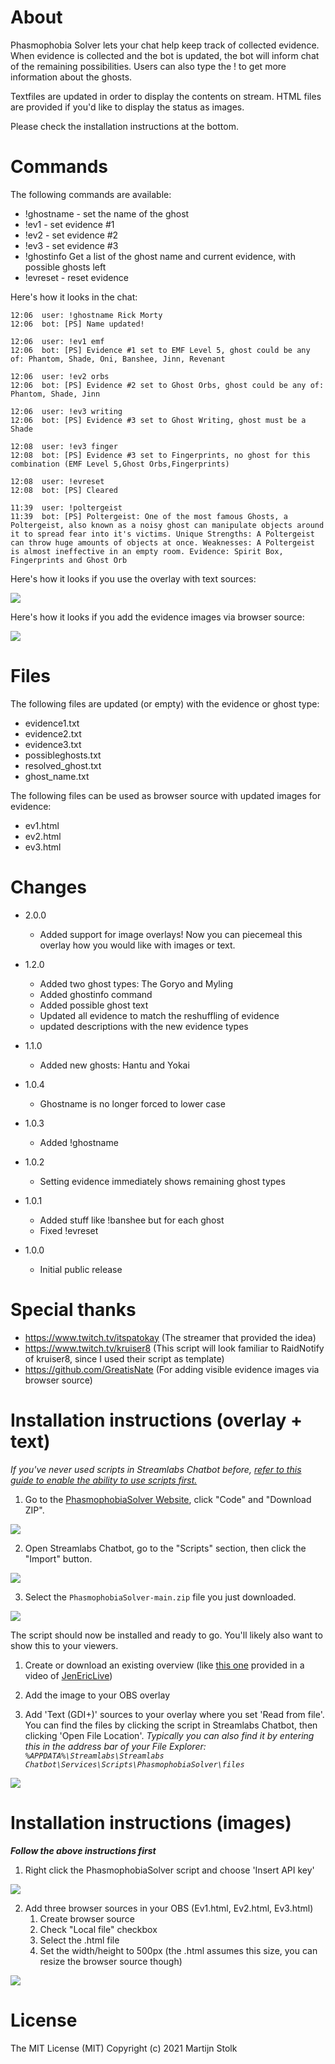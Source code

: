 # About

Phasmophobia Solver lets your chat help keep track of collected evidence. When evidence is collected and the bot is updated, the
bot will inform chat of the remaining possibilities. Users can also type the !<ghosttype> to get more information about the ghosts.

Textfiles are updated in order to display the contents on stream. HTML files are provided if you'd like to display the status as images.

Please check the installation instructions at the bottom.

# Commands

The following commands are available:
- !ghostname - set the name of the ghost
- !ev1 - set evidence #1
- !ev2 - set evidence #2
- !ev3 - set evidence #3
- !ghostinfo Get a list of the ghost name and current evidence, with possible ghosts left
- !evreset - reset evidence

Here's how it looks in the chat:
```
12:06  user: !ghostname Rick Morty
12:06  bot: [PS] Name updated!

12:06  user: !ev1 emf
12:06  bot: [PS] Evidence #1 set to EMF Level 5, ghost could be any of: Phantom, Shade, Oni, Banshee, Jinn, Revenant

12:06  user: !ev2 orbs
12:06  bot: [PS] Evidence #2 set to Ghost Orbs, ghost could be any of: Phantom, Shade, Jinn

12:06  user: !ev3 writing
12:06  bot: [PS] Evidence #3 set to Ghost Writing, ghost must be a Shade

12:08  user: !ev3 finger
12:08  bot: [PS] Evidence #3 set to Fingerprints, no ghost for this combination (EMF Level 5,Ghost Orbs,Fingerprints)

12:08  user: !evreset
12:08  bot: [PS] Cleared

11:39  user: !poltergeist
11:39  bot: [PS] Poltergeist: One of the most famous Ghosts, a Poltergeist, also known as a noisy ghost can manipulate objects around it to spread fear into it's victims. Unique Strengths: A Poltergeist can throw huge amounts of objects at once. Weaknesses: A Poltergeist is almost ineffective in an empty room. Evidence: Spirit Box, Fingerprints and Ghost Orb
```

Here's how it looks if you use the overlay with text sources:

![](https://i.imgur.com/O8JILAW.png)

Here's how it looks if you add the evidence images via browser source:

![](https://i.imgur.com/EmjI3hh.png)

# Files

The following files are updated (or empty) with the evidence or ghost type:
- evidence1.txt
- evidence2.txt
- evidence3.txt
- possibleghosts.txt
- resolved_ghost.txt
- ghost_name.txt

The following files can be used as browser source with updated images for evidence:
- ev1.html
- ev2.html
- ev3.html

# Changes

- 2.0.0
  - Added support for image overlays! Now you can piecemeal this overlay how you would like with images or text.

- 1.2.0
	- Added two ghost types: The Goryo and Myling
	- Added ghostinfo command
	- Added possible ghost text
	- Updated all evidence to match the reshuffling of evidence
	- updated descriptions with the new evidence types

- 1.1.0
  - Added new ghosts: Hantu and Yokai

- 1.0.4
  - Ghostname is no longer forced to lower case

- 1.0.3
  - Added !ghostname

- 1.0.2
  - Setting evidence immediately shows remaining ghost types

- 1.0.1
  - Added stuff like !banshee but for each ghost
  - Fixed !evreset

- 1.0.0
  - Initial public release

# Special thanks

- https://www.twitch.tv/itspatokay (The streamer that provided the idea)
- https://www.twitch.tv/kruiser8 (This script will look familiar to RaidNotify of kruiser8, since I used their script as template)
- https://github.com/GreatisNate (For adding visible evidence images via browser source)

# Installation instructions (overlay + text)

*If you've never used scripts in Streamlabs Chatbot before, [refer to this guide to enable the ability to use scripts first.](https://streamlabs.com/content-hub/post/chatbot-scripts-desktop)*

1) Go to the [PhasmophobiaSolver Website](https://github.com/martijns/PhasmophobiaSolver), click "Code" and "Download ZIP".

![](https://i.imgur.com/bMuFdLj.png)

2) Open Streamlabs Chatbot, go to the "Scripts" section, then click the "Import" button.

![](https://i.imgur.com/c23AdVu.png)

3) Select the `PhasmophobiaSolver-main.zip` file you just downloaded.

![](https://i.imgur.com/csiXae6.png)

The script should now be installed and ready to go. You'll likely also want to show this to your viewers.

1) Create or download an existing overview (like [this one](https://drive.google.com/drive/folders/1cpgeYY5vTtEmqdORb6eq8qJ-mX1rqOw_) provided in a video of [JenEricLive](https://www.youtube.com/watch?v=llpGUNF1sls))

2) Add the image to your OBS overlay

3) Add 'Text (GDI+)' sources to your overlay where you set 'Read from file'. You can find the files by clicking the script in Streamlabs Chatbot, then clicking 'Open File Location'. *Typically you can also find it by entering this in the address bar of your File Explorer: `%APPDATA%\Streamlabs\Streamlabs Chatbot\Services\Scripts\PhasmophobiaSolver\files`*

![](https://i.imgur.com/ISf6BIN.png)

# Installation instructions (images)

***Follow the above instructions first***

1) Right click the PhasmophobiaSolver script and choose 'Insert API key'

![](https://i.imgur.com/0IjZNpC.png)

2) Add three browser sources in your OBS (Ev1.html, Ev2.html, Ev3.html)
   1) Create browser source
   2) Check "Local file" checkbox
   3) Select the .html file
   4) Set the width/height to 500px (the .html assumes this size, you can resize the browser source though)

![](https://i.imgur.com/mZI5Iad.png)

# License

The MIT License (MIT) Copyright (c) 2021 Martijn Stolk

